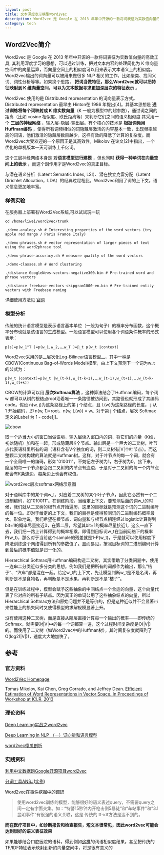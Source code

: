 ```yaml
---
layout: post
title: 文本深度表示模型Word2Vec
description: Word2vec 是 Google 在 2013 年年中开源的一款将词表征为实数值向量的高效工具, 其利用深度学习的思想，可以通过训练，把对文本内容的处理简化为 K 维向量空间中的向量运算，而向量空间上的相似度可以用来表示文本语义上的相似度。Word2vec输出的词向量可以被用来做很多 NLP 相关的工作，比如聚类、找同义词、词性分析等等。如果换个思路， 把词当做特征，那么Word2vec就可以把特征映射到 K 维向量空间，可以为文本数据寻求更加深层次的特征表示。
category: tech
---
```

## Word2Vec简介
Word2vec 是 Google 在 2013 年年中开源的一款将词表征为实数值向量的高效工具, 其利用深度学习的思想，可以通过训练，把对文本内容的处理简化为 K 维向量空间中的向量运算，而向量空间上的相似度可以用来表示文本语义上的相似度。Word2vec输出的词向量可以被用来做很多 NLP 相关的工作，比如聚类、找同义词、词性分析等等。如果换个思路， __把词当做特征，那么Word2vec就可以把特征映射到 K 维向量空间，可以为文本数据寻求更加深层次的特征表示__ 。

Word2vec 使用的是 Distributed representation 的词向量表示方式。Distributed representation  最早由 Hinton在 1986  年提出[4]。其基本思想是 __通过训练将每个词映射成 K 维实数向量__（K 一般为模型中的超参数），通过词之间的距离（比如 cosine 相似度、欧氏距离等）来判断它们之间的语义相似度.其采用一个 __三层的神经网络__ ，输入层-隐层-输出层。有个核心的技术是 __根据词频用Huffman编码__ ，使得所有词频相似的词隐藏层激活的内容基本一致，出现频率越高的词语，他们激活的隐藏层数目越少，这样有效的降低了计算的复杂度。而Word2vec大受欢迎的一个原因正是其高效性，Mikolov 在论文[2]中指出，一个优化的单机版本一天可训练上千亿词。

这个三层神经网络本身是 __对语言模型进行建模__ ，但也同时 __获得一种单词在向量空间上的表示__ ，而这个副作用才是Word2vec的真正目标。

与潜在语义分析（Latent Semantic Index, LSI）、潜在狄立克雷分配（Latent Dirichlet Allocation，LDA）的经典过程相比，Word2vec利用了词的上下文，语义信息更加地丰富。

### 样例实验

在服务器上部署有Word2Vec系统,可以试试玩一玩

```
cd /home/liwei/word2vec/trunk

./demo-analogy.sh # Interesting properties of the word vectors (try apple red mango / Paris France Italy)

./demo-phrases.sh # vector representation of larger pieces of text using the word2phrase tool

./demo-phrase-accuracy.sh # measure quality of the word vectors

./demo-classes.sh # Word clustering

./distance GoogleNews-vectors-negative300.bin # Pre-trained word and phrase vectors

./distance freebase-vectors-skipgram1000-en.bin # Pre-trained entity vectors with Freebase naming
```

详细使用方法见 [官网](https://code.google.com/p/word2vec)


### 模型分析

传统的统计语言模型是表示语言基本单位（一般为句子）的概率分布函数，这个概率分布也就是该语言的生成模型。一般语言模型可以使用各个词语条件概率的形式表示：

	p(s)=p(w_1^T )=p(w_1,w_2,…,w_T )=∏_t p(w_t |context)

Word2vec采用的是__层次化Log-Bilinear语言模型__，其中一种是CBOW(Continuous Bag-of-Words Model)模型，由上下文预测下一个词为w_t的公式为：

	p(w_t |context)=p(w_t |w_(t-k),w_(t-k+1),…,w_(t-1),w_(t+1),…,w_(t+k-1),w_(t+k))

CBOW的计算可以用 __层次Softmax算法__ ，这种算法结合了Huffman编码，每个词 w 都可以从树的根结点root沿着唯一一条路径被访问到，其路径也就形成了其编码code。假设 n(w, j)为这条路径上的第 j 个结点，且 L(w)为这条路径的长度， j 从 1 开始编码，即 n(w, 1)=root，n(w, L(w)) = w。对于第 j 个结点，层次 Softmax 定义的Label 为 1 - code[j]。

![cbow](http://ir.dlut.edu.cn/Upload/2013/11-21/1/image004.jpg)

取一个适当大小的窗口当做语境，输入层读入窗口内的词，将它们的向量（K维，初始随机）加和在一起，形成隐藏层K个节点。输出层是一个巨大的二叉树，叶节点代表语料里所有的词（语料含有V个独立的词，则二叉树有|V|个叶节点）。而这整颗二叉树构建的算法就是Huffman树。这样，对于叶节点的每一个词，就会有一个全局唯一的编码，形如"010011"，不妨记左子树为1，右子树为0。接下来，隐层的每一个节点都会跟二叉树的内节点有连边，于是对于二叉树的每一个内节点都会有K条连边，每条边上也会有权值。

![word2vec层次softmax网络示意图](http://xiaoquanzi.net/wp-content/uploads/2014/02/word2vec_hs_network.jpg)

对于语料库中的某个词w_t，对应着二叉树的某个叶子节点，因此它必然有一个二进制编码，如"010011"。在训练阶段，当给定上下文，要预测后面的词w_t的时候，我们就从二叉树的根节点开始遍历，这里的目标就是预测这个词的二进制编号的每一位。即对于给定的上下文，我们的目标是使得预测词的二进制编码概率最大。形象地说，我们希望在根节点，词向量和与根节点相连经过logistic计算得到bit=1的概率尽量接近0，在第二层，希望其bit=1的概率尽量接近1，这么一直下去，我们把一路上计算得到的概率相乘，即得到目标词w_t在当前网络下的概率P(w_t)，那么对于当前这个sample的残差就是1-P(w_t)，于是就可以使用梯度下降法训练这个网络得到所有的参数值了。显而易见，按照目标词的二进制编码计算到最后的概率值就是归一化的。


Hierarchical Softmax用Huffman编码构造二叉树，其实借助了分类问题中，使用一连串二分类近似多分类的思想。例如我们是把所有的词都作为输出，那么“桔子”、“汽车”都是混在一起。给定w_t的上下文，先让模型判断w_t是不是名词，再判断是不是食物名，再判断是不是水果，再判断是不是“桔子”。

但是在训练过程中，模型会赋予这些抽象的中间结点一个合适的向量，这个向量代表了它对应的所有子结点。因为真正的单词公用了这些抽象结点的向量，所以Hierarchical Softmax方法和原始问题并不是等价的，但是这种近似并不会显著带来性能上的损失同时又使得模型的求解规模显著上升。

没有使用这种二叉树，而是直接从隐层直接计算每一个输出的概率——即传统的Softmax，就需要对|V|中的每一个词都算一遍，这个过程时间复杂度是O(|V|)的。而使用了二叉树（如Word2vec中的Huffman树），其时间复杂度就降到了O(log2(|V|))，速度大大地加快了。


## 参考

### 官方资料

[Word2Vec Homepage](https://code.google.com/p/word2vec/)

Tomas Mikolov, Kai Chen, Greg Corrado, and Jeffrey Dean. [Efficient Estimation of Word Representations in Vector Space. In Proceedings of Workshop at ICLR, 2013](http://arxiv.org/pdf/1301.3781.pdf)

### 理论资料

[Deep Learning实战之word2vec](http://techblog.youdao.com/?p=915#LinkTarget_699)

[Deep Learning in NLP （一）词向量和语言模型](http://licstar.net/archives/328)

[word2vec傻瓜剖析](http://xiaoquanzi.net/?p=156)


### 实践资料

[利用中文数据跑Google开源项目word2vec](http://www.cnblogs.com/hebin/p/3507609.html)

[分词工具ANSJ](https://github.com/ansjsun/ansj_seg)([实例](http://blog.csdn.net/zhaoxinfan/article/details/10403917))

[Word2vec在事件挖掘中的调研](http://blog.csdn.net/shuishiman/article/details/20769437#1536434-tsina-1-26292-66a1f5d8f89e9ad52626f6f40fdeadaa)

>使用word2vec训练的模型，能够很好的语义表述query，不需要query之间一定有字面交集。如：“特警15秒钟内开枪击倒5暴徒”和“车站事件"和”3.1昆明事件"有很强的语义关联，这是 传统的 tf-idf方法是达不到的。

__而在医疗项目中，如诊断报告和检查报告，短文本很常见，因此word2vec可能会达到很好的语义表征效果__

如果能够结合口腔医院的语料，得到例如[这样](http://cikuapi.com/index.php?content=%E7%89%99%E5%91%A8%E7%82%8E)的词语相似度结果，甚至把传统的TF/IDF特征表示映射到新的向量空间中，将是很有意义的

